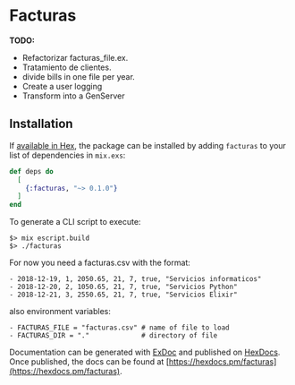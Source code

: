 # Facturas

**TODO:**
- Refactorizar facturas_file.ex.
- Tratamiento de clientes.
- divide bills in one file per year.
- Create a user logging
- Transform into a GenServer

## Installation

If [available in Hex](https://hex.pm/docs/publish), the package can be installed
by adding `facturas` to your list of dependencies in `mix.exs`:

```elixir
def deps do
  [
    {:facturas, "~> 0.1.0"}
  ]
end
```

To generate a CLI script to execute:
```shell
$> mix escript.build
$> ./facturas
```
For now you need a facturas.csv with the format:
```text
- 2018-12-19, 1, 2050.65, 21, 7, true, "Servicios informaticos"
- 2018-12-20, 2, 1050.65, 21, 7, true, "Servicios Python"
- 2018-12-21, 3, 2550.65, 21, 7, true, "Servicios Elixir"
```
also environment variables:
```shell
- FACTURAS_FILE = "facturas.csv" # name of file to load
- FACTURAS_DIR = "."             # directory of file
```

Documentation can be generated with [ExDoc](https://github.com/elixir-lang/ex_doc)
and published on [HexDocs](https://hexdocs.pm). Once published, the docs can
be found at [https://hexdocs.pm/facturas](https://hexdocs.pm/facturas).

```Menlo, Consolas, DejaVu Sans Mono, monospace
